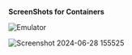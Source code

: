**ScreenShots for Containers**

![Emulator](https://github.com/MayarMohamed/Task2_containers_app/assets/153435523/7526171a-9ad6-44a1-b870-e8a3de1fb7f1)

![Screenshot 2024-06-28 155525](https://github.com/MayarMohamed/Task2_containers_app/assets/153435523/67956b16-c89c-457b-a093-fda3289e5caf)
